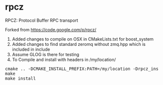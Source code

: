 rpcz
====

RPCZ: Protocol Buffer RPC transport

Forked from https://code.google.com/p/rpcz/

1. Added changes to compile on OSX in CMakeLists.txt for boost_system
2. Added changes to find standard zeromq without zmq.hpp which is included in include
3. Assume GLOG is there for testing
4.  To Compile and install with headers in /my/location/
<pre>
cmake .. -DCMAKE_INSTALL_PREFIX:PATH=/my/location -Drpcz_install_headers=1
make
make install
</pre>
